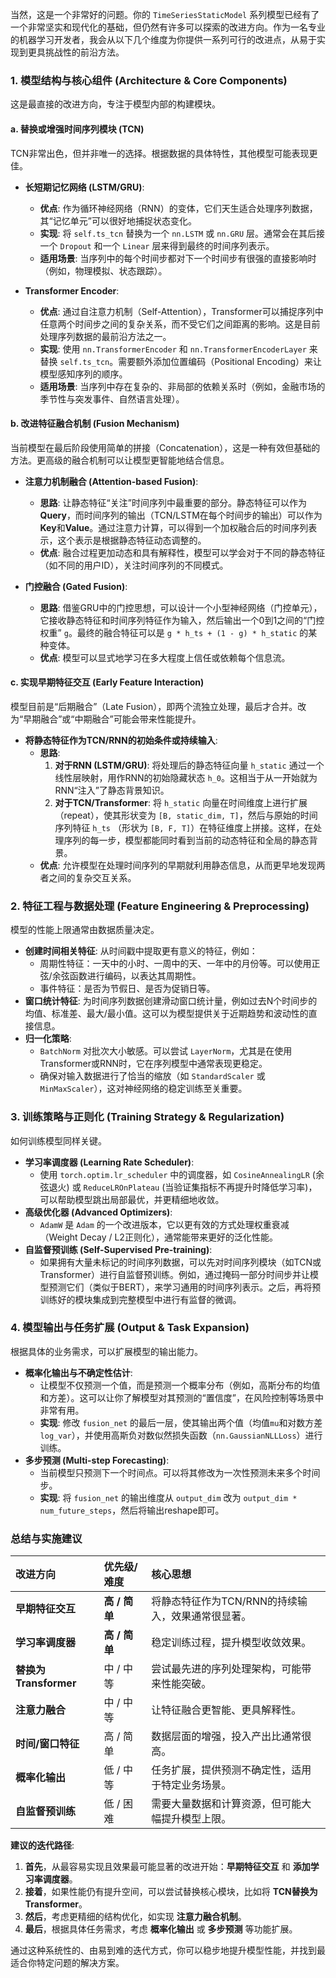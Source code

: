 当然，这是一个非常好的问题。你的 `TimeSeriesStaticModel` 系列模型已经有了一个非常坚实和现代化的基础，但仍然有许多可以探索的改进方向。作为一名专业的机器学习开发者，我会从以下几个维度为你提供一系列可行的改进点，从易于实现到更具挑战性的前沿方法。

### 1. 模型结构与核心组件 (Architecture & Core Components)

这是最直接的改进方向，专注于模型内部的构建模块。

#### a. 替换或增强时间序列模块 (TCN)

TCN非常出色，但并非唯一的选择。根据数据的具体特性，其他模型可能表现更佳。

*   **长短期记忆网络 (LSTM/GRU)**:
    *   **优点**: 作为循环神经网络（RNN）的变体，它们天生适合处理序列数据，其“记忆单元”可以很好地捕捉状态变化。
    *   **实现**: 将 `self.ts_tcn` 替换为一个 `nn.LSTM` 或 `nn.GRU` 层。通常会在其后接一个 `Dropout` 和一个 `Linear` 层来得到最终的时间序列表示。
    *   **适用场景**: 当序列中的每个时间步都对下一个时间步有很强的直接影响时（例如，物理模拟、状态跟踪）。

*   **Transformer Encoder**:
    *   **优点**: 通过自注意力机制（Self-Attention），Transformer可以捕捉序列中任意两个时间步之间的复杂关系，而不受它们之间距离的影响。这是目前处理序列数据的最前沿方法之一。
    *   **实现**: 使用 `nn.TransformerEncoder` 和 `nn.TransformerEncoderLayer` 来替换 `self.ts_tcn`。需要额外添加位置编码（Positional Encoding）来让模型感知序列的顺序。
    *   **适用场景**: 当序列中存在复杂的、非局部的依赖关系时（例如，金融市场的季节性与突发事件、自然语言处理）。

#### b. 改进特征融合机制 (Fusion Mechanism)

当前模型在最后阶段使用简单的拼接（Concatenation），这是一种有效但基础的方法。更高级的融合机制可以让模型更智能地结合信息。

*   **注意力机制融合 (Attention-based Fusion)**:
    *   **思路**: 让静态特征“关注”时间序列中最重要的部分。静态特征可以作为**Query**，而时间序列的输出（TCN/LSTM在每个时间步的输出）可以作为**Key**和**Value**。通过注意力计算，可以得到一个加权融合后的时间序列表示，这个表示是根据静态特征动态调整的。
    *   **优点**: 融合过程更加动态和具有解释性，模型可以学会对于不同的静态特征（如不同的用户ID），关注时间序列的不同模式。

*   **门控融合 (Gated Fusion)**:
    *   **思路**: 借鉴GRU中的门控思想，可以设计一个小型神经网络（门控单元），它接收静态特征和时间序列特征作为输入，然后输出一个0到1之间的“门控权重” `g`。最终的融合特征可以是 `g * h_ts + (1 - g) * h_static` 的某种变体。
    *   **优点**: 模型可以显式地学习在多大程度上信任或依赖每个信息流。

#### c. 实现早期特征交互 (Early Feature Interaction)

模型目前是“后期融合”（Late Fusion），即两个流独立处理，最后才合并。改为“早期融合”或“中期融合”可能会带来性能提升。

*   **将静态特征作为TCN/RNN的初始条件或持续输入**:
    *   **思路**:
        1.  **对于RNN (LSTM/GRU)**: 将处理后的静态特征向量 `h_static` 通过一个线性层映射，用作RNN的初始隐藏状态 `h_0`。这相当于从一开始就为RNN“注入”了静态背景知识。
        2.  **对于TCN/Transformer**: 将 `h_static` 向量在时间维度上进行扩展（repeat），使其形状变为 `[B, static_dim, T]`，然后与原始的时间序列特征 `h_ts` （形状为 `[B, F, T]`）在特征维度上拼接。这样，在处理序列的每一步，模型都能同时看到当前的动态特征和全局的静态背景。
    *   **优点**: 允许模型在处理时间序列的早期就利用静态信息，从而更早地发现两者之间的复杂交互关系。

### 2. 特征工程与数据处理 (Feature Engineering & Preprocessing)

模型的性能上限通常由数据质量决定。

*   **创建时间相关特征**: 从时间戳中提取更有意义的特征，例如：
    *   周期性特征：一天中的小时、一周中的天、一年中的月份等。可以使用正弦/余弦函数进行编码，以表达其周期性。
    *   事件特征：是否为节假日、是否为促销日等。
*   **窗口统计特征**: 为时间序列数据创建滑动窗口统计量，例如过去N个时间步的均值、标准差、最大/最小值。这可以为模型提供关于近期趋势和波动性的直接信息。
*   **归一化策略**:
    *   `BatchNorm` 对批次大小敏感。可以尝试 `LayerNorm`，尤其是在使用Transformer或RNN时，它在序列模型中通常表现更稳定。
    *   确保对输入数据进行了恰当的缩放（如 `StandardScaler` 或 `MinMaxScaler`），这对神经网络的稳定训练至关重要。

### 3. 训练策略与正则化 (Training Strategy & Regularization)

如何训练模型同样关键。

*   **学习率调度器 (Learning Rate Scheduler)**:
    *   使用 `torch.optim.lr_scheduler` 中的调度器，如 `CosineAnnealingLR` (余弦退火) 或 `ReduceLROnPlateau` (当验证集指标不再提升时降低学习率)，可以帮助模型跳出局部最优，并更精细地收敛。
*   **高级优化器 (Advanced Optimizers)**:
    *   `AdamW` 是 `Adam` 的一个改进版本，它以更有效的方式处理权重衰减（Weight Decay / L2正则化），通常能带来更好的泛化性能。
*   **自监督预训练 (Self-Supervised Pre-training)**:
    *   如果拥有大量未标记的时间序列数据，可以先对时间序列模块（如TCN或Transformer）进行自监督预训练。例如，通过掩码一部分时间步并让模型预测它们（类似于BERT），来学习通用的时间序列表示。之后，再将预训练好的模块集成到完整模型中进行有监督的微调。

### 4. 模型输出与任务扩展 (Output & Task Expansion)

根据具体的业务需求，可以扩展模型的输出能力。

*   **概率化输出与不确定性估计**:
    *   让模型不仅预测一个值，而是预测一个概率分布（例如，高斯分布的均值和方差）。这可以让你了解模型对其预测的“置信度”，在风险控制等场景中非常有用。
    *   **实现**: 修改 `fusion_net` 的最后一层，使其输出两个值（均值`mu`和对数方差`log_var`），并使用高斯负对数似然损失函数（`nn.GaussianNLLLoss`）进行训练。
*   **多步预测 (Multi-step Forecasting)**:
    *   当前模型只预测下一个时间点。可以将其修改为一次性预测未来多个时间步。
    *   **实现**: 将 `fusion_net` 的输出维度从 `output_dim` 改为 `output_dim * num_future_steps`，然后将输出reshape即可。

### 总结与实施建议

| 改进方向 | 优先级/难度 | 核心思想 |
| :--- | :--- | :--- |
| **早期特征交互** | **高 / 简单** | 将静态特征作为TCN/RNN的持续输入，效果通常很显著。 |
| **学习率调度器** | **高 / 简单** | 稳定训练过程，提升模型收敛效果。 |
| **替换为Transformer** | 中 / 中等 | 尝试最先进的序列处理架构，可能带来性能突破。 |
| **注意力融合** | 中 / 中等 | 让特征融合更智能、更具解释性。 |
| **时间/窗口特征** | 高 / 简单 | 数据层面的增强，投入产出比通常很高。 |
| **概率化输出** | 低 / 中等 | 任务扩展，提供预测不确定性，适用于特定业务场景。 |
| **自监督预训练** | 低 / 困难 | 需要大量数据和计算资源，但可能大幅提升模型上限。 |

**建议的迭代路径**:

1.  **首先**，从最容易实现且效果最可能显著的改进开始：**早期特征交互** 和 **添加学习率调度器**。
2.  **接着**，如果性能仍有提升空间，可以尝试替换核心模块，比如将 **TCN替换为Transformer**。
3.  **然后**，考虑更精细的结构优化，如实现 **注意力融合机制**。
4.  **最后**，根据具体任务需求，考虑 **概率化输出** 或 **多步预测** 等功能扩展。

通过这种系统性的、由易到难的迭代方式，你可以稳步地提升模型性能，并找到最适合你特定问题的解决方案。